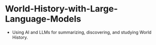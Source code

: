 # World-History-with-Large-Language-Models
- Using AI and LLMs for summarizing, discovering, and studying World History.
